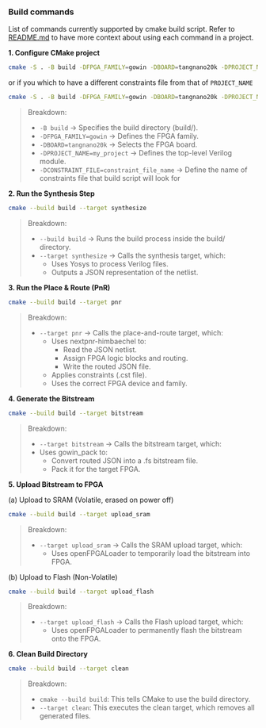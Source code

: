 ### Build commands

List of commands currently supported by cmake build script. Refer to [README.md](./README.md) to have more context about using each command in a project.

**1. Configure CMake project**

```sh
cmake -S . -B build -DFPGA_FAMILY=gowin -DBOARD=tangnano20k -DPROJECT_NAME=my_project
```

or if you which to have a different constraints file from that of `PROJECT_NAME`

```sh
cmake -S . -B build -DFPGA_FAMILY=gowin -DBOARD=tangnano20k -DPROJECT_NAME=my_project -DCONSTRAINT_FILE=constraint_file_name
```

> Breakdown:
>
> - `-B build` → Specifies the build directory (build/).
> - `-DFPGA_FAMILY=gowin` → Defines the FPGA family.
> - `-DBOARD=tangnano20k` → Selects the FPGA board.
> - `-DPROJECT_NAME=my_project` → Defines the top-level Verilog module.
> - `-DCONSTRAINT_FILE=constraint_file_name` -> Define the name of constraints file that build script will look for

**2. Run the Synthesis Step**

```sh
cmake --build build --target synthesize
```

> Breakdown:
>
> - `--build build` → Runs the build process inside the build/ directory.
> - `--target synthesize` → Calls the synthesis target, which:
>   - Uses Yosys to process Verilog files.
>   - Outputs a JSON representation of the netlist.

**3. Run the Place & Route (PnR)**

```sh
cmake --build build --target pnr
```

> Breakdown:
>
> - `--target pnr` → Calls the place-and-route target, which:
>   - Uses nextpnr-himbaechel to:
>     - Read the JSON netlist.
>     - Assign FPGA logic blocks and routing.
>     - Write the routed JSON file.
>   - Applies constraints (.cst file).
>   - Uses the correct FPGA device and family.

**4. Generate the Bitstream**

```sh
cmake --build build --target bitstream
```

> Breakdown:
>
> - `--target bitstream` → Calls the bitstream target, which:
> - Uses gowin_pack to:
>   - Convert routed JSON into a .fs bitstream file.
>   - Pack it for the target FPGA.

**5. Upload Bitstream to FPGA**

(a) Upload to SRAM (Volatile, erased on power off)

```sh
cmake --build build --target upload_sram
```

> Breakdown:
>
> - `--target upload_sram` → Calls the SRAM upload target, which:
>   - Uses openFPGALoader to temporarily load the bitstream into FPGA.

(b) Upload to Flash (Non-Volatile)

```sh
cmake --build build --target upload_flash
```

> Breakdown:
>
> - `--target upload_flash` → Calls the Flash upload target, which:
>   - Uses openFPGALoader to permanently flash the bitstream onto the FPGA.

**6. Clean Build Directory**

```sh
cmake --build build --target clean
```

> Breakdown:
>
> - `cmake --build build`: This tells CMake to use the build directory.
> - `--target clean`: This executes the clean target, which removes all generated files.
